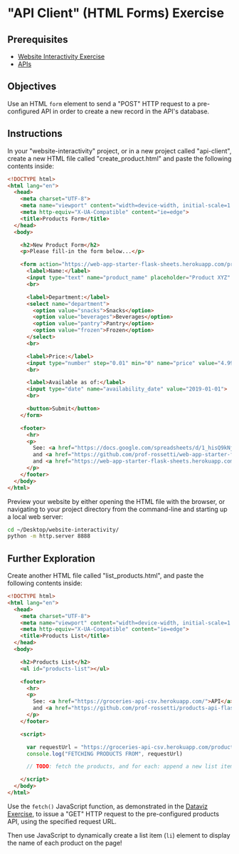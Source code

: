 # "API Client" (HTML Forms) Exercise

## Prerequisites

  + [Website Interactivity Exercise](/exercises/website-interactivity/exercise/)
  + [APIs](https://github.com/prof-rossetti/intro-to-python/blob/master/notes/software/apis.md)

## Objectives

Use an HTML `form` element to send a "POST" HTTP request to a pre-configured API in order to create a new record in the API's database.

## Instructions

In your "website-interactivity" project, or in a new project called "api-client", create a new HTML file called "create_product.html" and paste the following contents inside:

```html
<!DOCTYPE html>
<html lang="en">
  <head>
    <meta charset="UTF-8">
    <meta name="viewport" content="width=device-width, initial-scale=1.0">
    <meta http-equiv="X-UA-Compatible" content="ie=edge">
    <title>Products Form</title>
  </head>
  <body>

    <h2>New Product Form</h2>
    <p>Please fill-in the form below...</p>

    <form action="https://web-app-starter-flask-sheets.herokuapp.com/products/create" method="POST">
      <label>Name:</label>
      <input type="text" name="product_name" placeholder="Product XYZ" value="Product XYZ">
      <br>

      <label>Department:</label>
      <select name="department">
        <option value="snacks">Snacks</option>
        <option value="beverages">Beverages</option>
        <option value="pantry">Pantry</option>
        <option value="frozen">Frozen</option>
      </select>
      <br>

      <label>Price:</label>
      <input type="number" step="0.01" min="0" name="price" value="4.99" >
      <br>

      <label>Available as of:</label>
      <input type="date" name="availability_date" value="2019-01-01">
      <br>

      <button>Submit</button>
    </form>

    <footer>
      <hr>
      <p>
        See: <a href="https://docs.google.com/spreadsheets/d/1_hisQ9kNjmc-cafIasMue6IQG-ql_6TcqFGpVNOkUSE/edit#gid=0">Google Sheet Database</a>
        and <a href="https://github.com/prof-rossetti/web-app-starter-flask-sheets/blob/6f16635b4ed627f318c18dc8eecf5b6ae15a6451/web_app/routes/products.py#L20-L37">API Source Code</a>
        and <a href="https://web-app-starter-flask-sheets.herokuapp.com/products">API</a>
      </p>
    </footer>
  </body>
</html>

```

Preview your website by either opening the HTML file with the browser, or navigating to your project directory from the command-line and starting up a local web server:

```sh
cd ~/Desktop/website-interactivity/
python -m http.server 8888
```

## Further Exploration

Create another HTML file called "list_products.html", and paste the following contents inside:

```html
<!DOCTYPE html>
<html lang="en">
  <head>
    <meta charset="UTF-8">
    <meta name="viewport" content="width=device-width, initial-scale=1.0">
    <meta http-equiv="X-UA-Compatible" content="ie=edge">
    <title>Products List</title>
  </head>
  <body>

    <h2>Products List</h2>
    <ul id="products-list"></ul>

    <footer>
      <hr>
      <p>
        See: <a href="https://groceries-api-csv.herokuapp.com/">API</a>
        and <a href="https://github.com/prof-rossetti/products-api-flask">API Source Code</a>
      </p>
    </footer>

    <script>

      var requestUrl = "https://groceries-api-csv.herokuapp.com/products"
      console.log("FETCHING PRODUCTS FROM", requestUrl)

      // TODO: fetch the products, and for each: append a new list item to the "products-list" element

    </script>
  </body>
</html>

```

Use the `fetch()` JavaScript function, as demonstrated in the [Dataviz Exercise](/exercises/website-interactivity/challenges.md), to issue a "GET" HTTP request to the pre-configured products API, using the specified request URL.

Then use JavaScript to dynamically create a list item (`li`) element to display the name of each product on the page!
